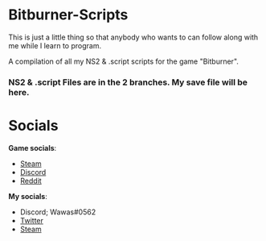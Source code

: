 # Bitburner-Scripts
This is just a little thing so that anybody who wants to can follow along with me while I learn to program.

A compilation of all my NS2 & .script scripts for the game "Bitburner".

### NS2 & .script Files are in the 2 branches. My save file will be here.

# Socials

**Game socials**:
- [Steam](https://store.steampowered.com/app/1812820/Bitburner/)
- [Discord](https://discord.com/invite/TFc3hKD)
- [Reddit](https://www.reddit.com/r/bitburner)

**My socials**:
- Discord; Wawas#0562
- [Twitter](https://www.twitter.com/Wuwus__)
- [Steam](https://steamcommunity.com/id/Wuwus_)
